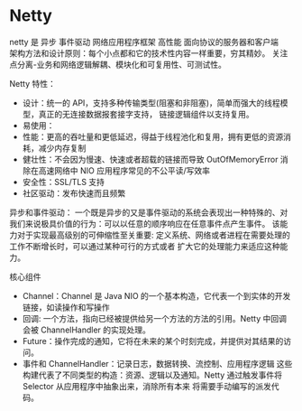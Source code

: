 # Netty
netty 是 异步 事件驱动 网络应用程序框架 高性能 面向协议的服务器和客户端<br/>
架构方法和设计原则：每个小点都和它的技术性内容一样重要，穷其精妙。
关注点分离-业务和网络逻辑解耦、模块化和可复用性、可测试性。<br/>

Netty 特性：
 - 设计：统一的 API，支持多种传输类型(阻塞和非阻塞)，简单而强大的线程模型，真正的无连接数据报套接字支持，
 链接逻辑组件以支持复用。<br/>
 - 易使用：
 - 性能：更高的吞吐量和更低延迟，得益于线程池化和复用，拥有更低的资源消耗，减少内存复制
 - 健壮性：不会因为慢速、快速或者超载的链接而导致 OutOfMemoryError 消除在高速网络中 NIO 应用程序常见的不公平读/写效率
 - 安全性：SSL/TLS 支持
 - 社区驱动：发布快速而且频繁
 
异步和事件驱动：
一个既是异步的又是事件驱动的系统会表现出一种特殊的、对我们来说极具价值的行为：可以以任意的顺序响应在任意事件点产生事件。
该能力对于实现最高级别的可伸缩性至关重要: 定义系统、网络或者进程在需要处理的工作不断增长时，可以通过某种可行的方式或者
扩大它的处理能力来适应这种能力。<br/>

核心组件
- Channel：Channel 是 Java NIO 的一个基本构造，它代表一个到实体的开发链接，如读操作和写操作
- 回调: 一个方法，指向已经被提供给另一个方法的方法的引用。Netty 中回调会被 ChannelHandler 的实现处理。
- Future：操作完成的通知，它将在未来的某个时刻完成，并提供对其结果的访问。
- 事件和 ChannelHandler：记录日志，数据转换、流控制、应用程序逻辑
这些构建代表了不同类型的构造：资源、逻辑以及通知。Netty 通过触发事件将 Selector 从应用程序中抽象出来，消除所有本来
将需要手动编写的派发代码。